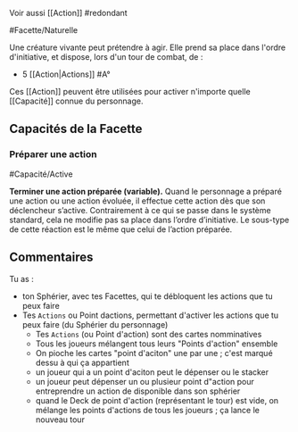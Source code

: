 Voir aussi [[Action]] #redondant 

#Facette/Naturelle 

Une créature vivante peut prétendre à agir.
Elle prend sa place dans l'ordre d'initiative, et dispose, lors d'un tour de combat, de :
* 5 [[Action|Actions]] #A°

Ces [[Action]] peuvent être utilisées pour activer n'importe quelle [[Capacité]] connue du personnage.

## Capacités de la Facette
### Préparer une action
#Capacité/Active 

**Terminer une action préparée (variable).** Quand le personnage a préparé une action ou une action évoluée, il effectue cette action dès que son déclencheur s’active. Contrairement à ce qui se passe dans le système standard, cela ne modifie pas sa place dans l’ordre d’initiative. Le sous-type de cette réaction est le même que celui de l’action préparée.

## Commentaires

Tu as :
- ton Sphérier, avec tes Facettes, qui te débloquent les actions que tu peux faire
- Tes `Actions` ou Point dactions, permettant d'activer les actions que tu peux faire (du Sphérier du personnage)
    - Tes `Actions` (ou Point d'action) sont des cartes nomminatives
    - Tous les joueurs mélangent tous leurs "Points d'action" ensemble
    - On pioche les cartes "point d'aciton" une par une ; c'est marqué dessu à qui ça appartient
    - un joueur qui a un point d'aciton peut le dépenser ou le stacker
    - un joueur peut dépenser un ou plusieur point d"action pour entreprendre un action de disponible dans son sphérier
    - quand le Deck de point d'action (représentant le tour) est vide, on mélange les points d'actions de tous les joueurs ; ça lance le nouveau tour